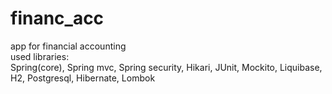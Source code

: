 # financ_acc
 app for financial accounting</br>
 used libraries:</br>
  Spring(core), Spring mvc, Spring security, Hikari, JUnit, Mockito, Liquibase, H2, Postgresql, Hibernate, Lombok

